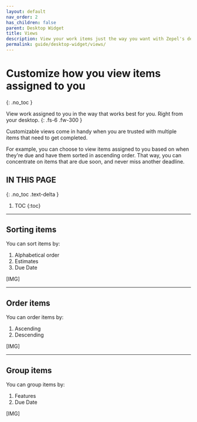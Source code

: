 ```yaml
---
layout: default
nav_order: 2
has_children: false
parent: Desktop Widget
title: Views
description: View your work items just the way you want with Zepel's desktop widget.
permalink: guide/desktop-widget/views/
---
```

# Customize how you view items assigned to you
{: .no_toc }

View work assigned to you in the way that works best for you. Right from your desktop.
{: .fs-6 .fw-300 }

Customizable views come in handy when you are trusted with multiple items that need to get completed. 

For example, you can choose to view items assigned to you based on when they're due and have them sorted in ascending order. That way, you can concentrate on items that are due soon, and never miss another deadline.

## IN THIS PAGE
{: .no_toc .text-delta }

1. TOC
{:toc}

---

## Sorting items

You can sort items by:
1. Alphabetical order
2. Estimates
3. Due Date

[IMG]

---

## Order items

You can order items by:
1. Ascending
2. Descending

[IMG]

---

## Group items

You can group items by:
1. Features
2. Due Date

[IMG]